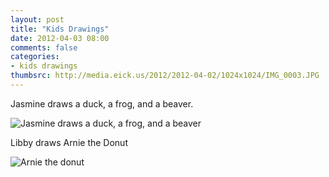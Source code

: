 ```yaml
---
layout: post
title: "Kids Drawings"
date: 2012-04-03 08:00
comments: false
categories: 
- kids drawings
thumbsrc: http://media.eick.us/2012/2012-04-02/1024x1024/IMG_0003.JPG
---
```

Jasmine draws a duck, a frog, and a beaver.



![Jasmine draws a duck, a frog, and a beaver](/assets/images/2012/2012-04-02/IMG_0003.JPG)


Libby draws Arnie the Donut



![Arnie the donut](/assets/images/2012/2012-04-02/arnie-the-donut.JPG)

